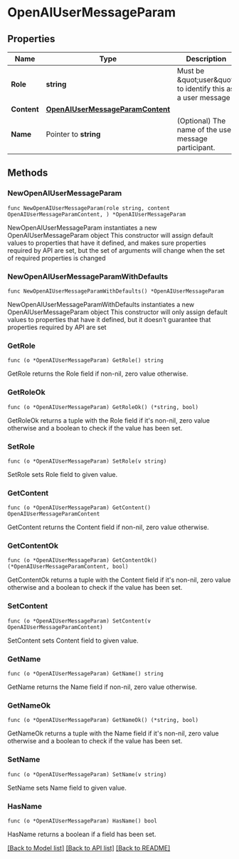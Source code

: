 # OpenAIUserMessageParam

## Properties

Name | Type | Description | Notes
------------ | ------------- | ------------- | -------------
**Role** | **string** | Must be \&quot;user\&quot; to identify this as a user message | [default to "user"]
**Content** | [**OpenAIUserMessageParamContent**](OpenAIUserMessageParamContent.md) |  | 
**Name** | Pointer to **string** | (Optional) The name of the user message participant. | [optional] 

## Methods

### NewOpenAIUserMessageParam

`func NewOpenAIUserMessageParam(role string, content OpenAIUserMessageParamContent, ) *OpenAIUserMessageParam`

NewOpenAIUserMessageParam instantiates a new OpenAIUserMessageParam object
This constructor will assign default values to properties that have it defined,
and makes sure properties required by API are set, but the set of arguments
will change when the set of required properties is changed

### NewOpenAIUserMessageParamWithDefaults

`func NewOpenAIUserMessageParamWithDefaults() *OpenAIUserMessageParam`

NewOpenAIUserMessageParamWithDefaults instantiates a new OpenAIUserMessageParam object
This constructor will only assign default values to properties that have it defined,
but it doesn't guarantee that properties required by API are set

### GetRole

`func (o *OpenAIUserMessageParam) GetRole() string`

GetRole returns the Role field if non-nil, zero value otherwise.

### GetRoleOk

`func (o *OpenAIUserMessageParam) GetRoleOk() (*string, bool)`

GetRoleOk returns a tuple with the Role field if it's non-nil, zero value otherwise
and a boolean to check if the value has been set.

### SetRole

`func (o *OpenAIUserMessageParam) SetRole(v string)`

SetRole sets Role field to given value.


### GetContent

`func (o *OpenAIUserMessageParam) GetContent() OpenAIUserMessageParamContent`

GetContent returns the Content field if non-nil, zero value otherwise.

### GetContentOk

`func (o *OpenAIUserMessageParam) GetContentOk() (*OpenAIUserMessageParamContent, bool)`

GetContentOk returns a tuple with the Content field if it's non-nil, zero value otherwise
and a boolean to check if the value has been set.

### SetContent

`func (o *OpenAIUserMessageParam) SetContent(v OpenAIUserMessageParamContent)`

SetContent sets Content field to given value.


### GetName

`func (o *OpenAIUserMessageParam) GetName() string`

GetName returns the Name field if non-nil, zero value otherwise.

### GetNameOk

`func (o *OpenAIUserMessageParam) GetNameOk() (*string, bool)`

GetNameOk returns a tuple with the Name field if it's non-nil, zero value otherwise
and a boolean to check if the value has been set.

### SetName

`func (o *OpenAIUserMessageParam) SetName(v string)`

SetName sets Name field to given value.

### HasName

`func (o *OpenAIUserMessageParam) HasName() bool`

HasName returns a boolean if a field has been set.


[[Back to Model list]](../README.md#documentation-for-models) [[Back to API list]](../README.md#documentation-for-api-endpoints) [[Back to README]](../README.md)


